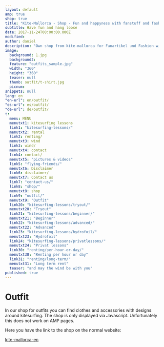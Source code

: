 ```yaml
---
layout: default
amp: true
shop: true
title: "Kite-Mallorca - Shop - Fun and happyness with fanstuff and fashion arround kitesurf"
subtitle: Have fun and hang loose
date: 2017-11-24T00:00:00.000Z
modified: 
author: daniel
description: "Own shop from kite-mallorca for Fanartikel und Fashion with 30 days refund. Live your life style with us wherever you are"
image: 
  background: 1.jpg
  background2:
  feature: "outfits_sample.jpg"
  width: "360"
  height: "360"     
  teaser: null
  thumb: outfit/t-shirt.jpg
  picnum: 
snippets: null
lang: en
"en-url": en/outfit/
"es-url": es/outfit/
"de-url": de/outfit/
t:
  menu: MENU
  menutxt1: kitesurfing lessons
  link1: "kitesurfing-lessons/"
  menutxt2: rental
  link2: renting/
  menutxt3: wind
  link3: wind/
  menutxt4: contact
  link4: contact/
  menutxt5: "pictures & videos"
  link5: "flying-friends/"
  menutxt6: Disclaimer
  link6: disclaimer/
  menutxt7: Contact us
  link7: "contact-us/"
  link8: "shop/"
  menutxt8: shop
  link9: "outfit/"
  menutxt9: "Outfit"
  link20: "kitesurfing-lessons/tryout/"
  menutxt20: "Tryout"
  link21: "kitesurfing-lessons/beginner/"
  menutxt21: "Beginner"
  link22: "kitesurfing-lessons/advanced/"
  menutxt22: "Advanced"
  link23: "kitesurfing-lessons/hydrofoil/"
  menutxt23: "Hydrofoil"
  link24: "kitesurfing-lessons/privatlessons/"
  menutxt24: "Privat lessons"
  link30: "renting/per-hour-or-day/"
  menutxt30: "Renting per hour or day"
  link31: "renting/long-term/"
  menutxt31: "Long term rent"
  teaser: "and may the wind be with you"
published: true
---
```


# Outfit
In our shop for outfits you can find clothes and accessories with designs around kitesurfing. 
The shop is only displayed via Javascript. Unfortunately this does not work on AMP pages.

Here you have the link to the shop on the normal website:

<div id="myShop">
    <a href="//shop.spreadshirt.co.uk/kite-mallorca-en">kite-mallorca-en</a>
</div>
